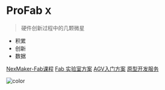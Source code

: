 
# ProFab <small>X</small>

> 硬件创新过程中的几颗微星

- 积累
- 创新
- 数据

[NexMaker-Fab课程](https://www.nexmaker.com/)
[Fab 实验室方案](lab/lab.md)
[AGV入门方案](agv/agv.md)
[原型开发服务](prototype/prototype.md)

![color](0xFFFFFF)